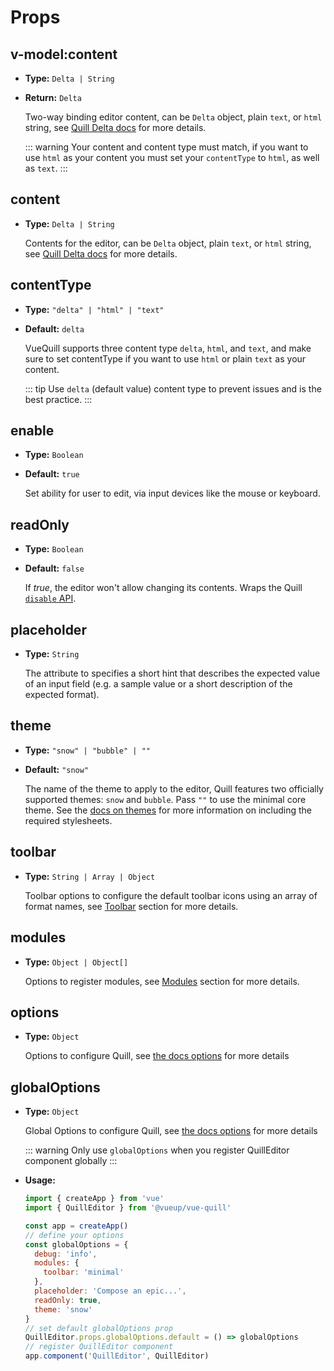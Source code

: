 # Props

## v-model:content
- **Type:** `Delta | String`
- **Return:** `Delta`
  
  Two-way binding editor content, can be `Delta` object, plain `text`, or `html` string, see [Quill Delta docs](https://quilljs.com/docs/delta/) for more details.
  
  ::: warning
  Your content and content type must match, if you want to use `html` as your content you must set your `contentType` to `html`, as well as `text`.
  :::

## content
- **Type:** `Delta | String`

  Contents for the editor, can be `Delta` object, plain `text`, or `html` string, see [Quill Delta docs](https://quilljs.com/docs/delta/) for more details.

## contentType
- **Type:** `"delta" | "html" | "text"`
- **Default:** `delta`

  VueQuill supports three content type `delta`, `html`, and `text`, and make sure to set contentType if you want to use `html` or plain `text` as your content.

  ::: tip
  Use `delta` (default value) content type to prevent issues and is the best practice.
  :::

## enable
- **Type:** `Boolean`
- **Default:** `true`

  Set ability for user to edit, via input devices like the mouse or keyboard.

## readOnly
- **Type:** `Boolean`
- **Default:** `false`

  If *true*, the editor won't allow changing its contents. Wraps the Quill [`disable` API](https://quilljs.com/docs/api/#disable). 

## placeholder
- **Type:** `String`

  The attribute to specifies a short hint that describes the expected value of an input field (e.g. a sample value or a short description of the expected format).

## theme
- **Type:** `"snow" | "bubble" | ""`
- **Default:** `"snow"`

  The name of the theme to apply to the editor, Quill features two officially supported themes: `snow` and `bubble`. Pass `""` to use the minimal core theme. See the [docs on themes](https://quilljs.com/docs/themes/) for more information on including the required stylesheets. 

## toolbar
- **Type:** `String | Array | Object`

  Toolbar options to configure the default toolbar icons using an array of format names, see [Toolbar](../guide/toolbar.md) section for more details.

## modules
- **Type:** `Object | Object[]`

  Options to register modules, see [Modules](../guide/modules.md) section for more details.

## options
- **Type:** `Object`

  Options to configure Quill, see [the docs options](../guide/options.md) for more details

## globalOptions
- **Type:** `Object`

  Global Options to configure Quill, see [the docs options](../guide/options.md) for more details
  
  ::: warning
  Only use `globalOptions` when you register QuillEditor component globally
  :::

- **Usage:**

  ~~~ js
  import { createApp } from 'vue'
  import { QuillEditor } from '@vueup/vue-quill'

  const app = createApp()
  // define your options
  const globalOptions = {
    debug: 'info',
    modules: {
      toolbar: 'minimal'
    },
    placeholder: 'Compose an epic...',
    readOnly: true,
    theme: 'snow'
  }
  // set default globalOptions prop
  QuillEditor.props.globalOptions.default = () => globalOptions
  // register QuillEditor component
  app.component('QuillEditor', QuillEditor)
  ~~~
